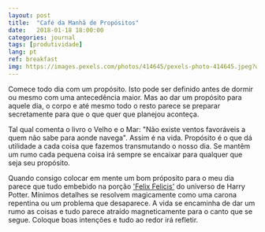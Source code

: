 ```yaml
---
layout: post
title:  "Café da Manhã de Propósitos"
date:   2018-01-18 18:00:00
categories: journal
tags: [produtividade]
lang: pt
ref: breakfast
img: https://images.pexels.com/photos/414645/pexels-photo-414645.jpeg?w=940&h=650&auto=compress&cs=tinysrgb
---
```


Comece todo dia com um propósito. Isto pode ser definido antes de dormir ou mesmo com uma antecedência maior. Mas ao dar um propósito para aquele dia, o corpo e até mesmo todo o resto parece se preparar secretamente para que o que quer que planejou aconteça.

Tal qual comenta o livro o Velho e o Mar: "Não existe ventos favoráveis a quem não sabe para aonde navega". Assim é na vida. Propósito é o que dá utilidade a cada coisa que fazemos transmutando o nosso dia. Se mantêm um rumo cada pequena coisa irá sempre se encaixar para qualquer que seja seu propósito.

Quando consigo colocar em mente um bom próposito para o meu dia parece que tudo embebido na porção ['Felix Felicis'](https://pt.wikipedia.org/wiki/Lista_de_po%C3%A7%C3%B5es_da_s%C3%A9rie_Harry_Potter#Felix_Felicis) do universo de Harry Potter. Mínimos detalhes se resolvem magicamente como uma carona repentina ou um problema que desaparece. A vida se encaminha de dar um rumo as coisas e tudo parece atraído magneticamente para o canto que se segue. Coloque boas intenções e tudo ao redor irá refletir.
